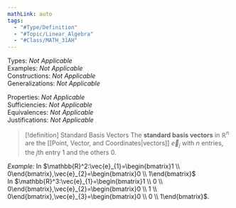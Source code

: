 ```yaml
---
mathLink: auto
tags:
  - "#Type/Definition"
  - "#Topic/Linear_Algebra"
  - "#Class/MATH_31AH"
---
```

Types: <i>Not Applicable</i>  
Examples: <i>Not Applicable</i>  
Constructions: <i>Not Applicable</i>  
Generalizations: <i>Not Applicable</i>  

Properties: <i>Not Applicable</i>  
Sufficiencies: <i>Not Applicable</i>  
Equivalences: <i>Not Applicable</i>  
Justifications: <i>Not Applicable</i>  

> [!definition] Standard Basis Vectors
> The **standard basis vectors** in $\mathbb{R}^n$ are the [[Point, Vector, and Coordinates|vectors]] $\vec{e}_{j}$ with $n$ entries, the $j$th entry 1 and the others 0.

*Example:* In $\mathbb{R}^2:\vec{e}_{1}=\begin{bmatrix}1 \\ 0\end{bmatrix},\vec{e}_{2}=\begin{bmatrix}0 \\ 1\end{bmatrix}$  
In $\mathbb{R}^3:\vec{e}_{1}=\begin{bmatrix}1 \\ 0 \\ 0\end{bmatrix},\vec{e}_{2}=\begin{bmatrix}0 \\ 1 \\ 0\end{bmatrix},\vec{e}_{3}=\begin{bmatrix}0 \\ 0 \\ 1\end{bmatrix}$.